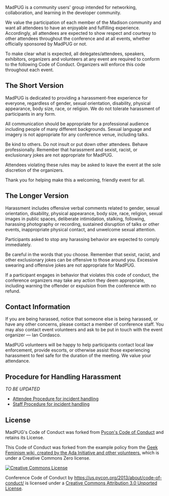 MadPUG is a community users' group intended for networking, collaboration, and 
learning in the developer community.

We value the participation of each member of the Madison community and want 
all attendees to have an enjoyable and fulfilling experience. Accordingly, all 
attendees are expected to show respect and courtesy to other attendees 
throughout the conference and at all events, whether officially sponsored by 
MadPUG or not.

To make clear what is expected, all delegates/attendees, speakers, exhibitors, 
organizers and volunteers at any event are required to conform to the 
following Code of Conduct. Organizers will enforce this code throughout each 
event.

The Short Version
-----------------

MadPUG is dedicated to providing a harassment-free experience for everyone, 
regardless of gender, sexual orientation, disability, physical appearance, 
body size, race, or religion. We do not tolerate harassment of participants in 
any form.

All communication should be appropriate for a professional audience including 
people of many different backgrounds. Sexual language and imagery is not 
appropriate for any conference venue, including talks.

Be kind to others. Do not insult or put down other attendees. Behave 
professionally. Remember that harassment and sexist, racist, or exclusionary 
jokes are not appropriate for MadPUG.

Attendees violating these rules may be asked to leave the event at the sole 
discretion of the organizers.

Thank you for helping make this a welcoming, friendly event for all.

The Longer Version
------------------

Harassment includes offensive verbal comments related to gender, sexual 
orientation, disability, physical appearance, body size, race, religion, 
sexual images in public spaces, deliberate intimidation, stalking, following, 
harassing photography or recording, sustained disruption of talks or other 
events, inappropriate physical contact, and unwelcome sexual attention.

Participants asked to stop any harassing behavior are expected to comply 
immediately.

Be careful in the words that you choose. Remember that sexist, racist, and 
other exclusionary jokes can be offensive to those around you. Excessive 
swearing and offensive jokes are not appropriate for MadPUG.

If a participant engages in behavior that violates this code of conduct, the 
conference organizers may take any action they deem appropriate, including 
warning the offender or expulsion from the conference with no refund.

Contact Information
-------------------

If you are being harassed, notice that someone else is being harassed, or have 
any other concerns, please contact a member of conference staff. You may also 
contact event volunteers and ask to be put in touch with the event organizer 
&mdash; Ian Cordasco.

MadPUG volunteers will be happy to help participants contact local law 
enforcement, provide escorts, or otherwise assist those experiencing 
harassment to feel safe for the duration of the meeting. We value your 
attendance.

Procedure for Handling Harassment
---------------------------------

*TO BE UPDATED*

- [Attendee Procedure for incident handling][attendee]
- [Staff Procedure for incident handling][staff]

License
-------

MadPUG's Code of Conduct was forked from [Pycon's Code of Conduct][pycon-coc] 
and retains its License.

This Code of Conduct was forked from the example policy from the [Geek 
Feminism wiki, created by the Ada Initiative and other volunteers.][geek_fem]
 which is under a Creative Commons Zero license.

<a rel="license" href="http://creativecommons.org/licenses/by/3.0/">
<img
    alt="Creative Commons License"
    style="border-width:0" 
    src="http://i.creativecommons.org/l/by/3.0/88x31.png" />
</a>

<br />

<span xmlns:dct="http://purl.org/dc/terms/"
    href="http://purl.org/dc/dcmitype/Text" property="dct:title" 
    rel="dct:type">
    Conference Code of Conduct
</span> by <a xmlns:cc="http://creativecommons.org/ns#"
    href="https://us.pycon.org/2013/about/code-of-conduct/"
    property="cc:attributionName" rel="cc:attributionURL">
https://us.pycon.org/2013/about/code-of-conduct/</a> is licensed under a
<a rel="license" href="http://creativecommons.org/licenses/by/3.0/">
Creative Commons Attribution 3.0 Unported License</a>.

[geek_fem]: http://geekfeminism.wikia.com/wiki/Conference_anti-harassment/Policy
[pycon-coc]: https://github.com/python/pycon-code-of-conduct
[attendee]: /2013/about/code-of-conduct/harassment-incidents/
[staff]: https://us.pycon.org/2013/about/code-of-conduct/harassment-incidents-staff/

<!-- vim: set ft=markdown -->
